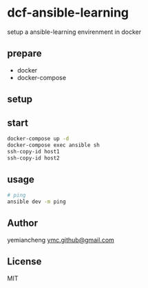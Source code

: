 # dcf-ansible-learning

setup a ansible-learning envirenment in docker

## prepare

- docker
- docker-compose

## setup

## start

```bash
docker-compose up -d
docker-compose exec ansible sh
ssh-copy-id host1
ssh-copy-id host2
```

## usage
```bash
# ping
ansible dev -m ping
```

## Author

yemiancheng <ymc.github@gmail.com>

## License

MIT
